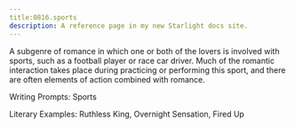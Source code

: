 ```yaml
---
title:0816.sports
description: A reference page in my new Starlight docs site.
---
```

A subgenre of romance in which one or both of the lovers is involved with sports, 
such as a football player or race car driver. 
Much of the romantic interaction takes place during practicing 
or performing this sport, 
and there are often elements of action combined with romance. 

Writing Prompts: Sports 

Literary Examples: Ruthless King, Overnight Sensation, Fired Up
